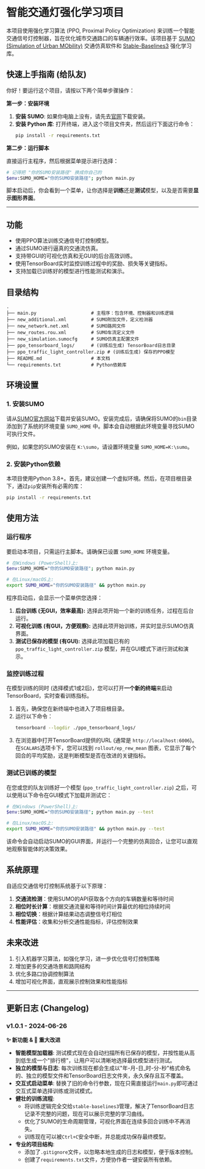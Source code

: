 # 智能交通灯强化学习项目

本项目使用强化学习算法 (PPO, Proximal Policy Optimization) 来训练一个智能交通信号灯控制器，旨在优化城市交通路口的车辆通行效率。该项目基于 [SUMO (Simulation of Urban MObility)](https://www.eclipse.org/sumo/) 交通仿真软件和 [Stable-Baselines3](https://stable-baselines3.readthedocs.io/) 强化学习库。

## 快速上手指南 (给队友)

你好！要运行这个项目，请按以下两个简单步骤操作：

**第一步：安装环境**

1.  **安装 SUMO**: 如果你电脑上没有，请先去[官网](https://www.eclipse.org/sumo/docs/Downloads.php)下载安装。
2.  **安装 Python 库**: 打开终端，进入这个项目文件夹，然后运行下面这行命令：
    ```bash
    pip install -r requirements.txt
    ```

**第二步：运行脚本**

直接运行主程序，然后根据菜单提示进行选择：
```bash
# 记得把 "你的SUMO安装路径" 换成你自己的
$env:SUMO_HOME="你的SUMO安装路径"; python main.py
```
脚本启动后，你会看到一个菜单，让你选择是**训练**还是**测试**模型，以及是否需要**显示图形界面**。

---

## 功能
- 使用PPO算法训练交通信号灯控制模型。
- 通过SUMO进行逼真的交通流仿真。
- 支持带GUI的可视化仿真和无GUI的后台高效训练。
- 使用TensorBoard实时监控训练过程中的奖励、损失等关键指标。
- 支持加载已训练好的模型进行性能测试和演示。

## 目录结构
```
.
├── main.py                    # 主程序：包含环境、控制器和训练逻辑
├── new_additional.xml         # SUMO附加文件，定义检测器
├── new_network.net.xml        # SUMO路网文件
├── new_routes.rou.xml         # SUMO车流定义文件
├── new_simulation.sumocfg     # SUMO仿真主配置文件
├── ppo_tensorboard_logs/      # (训练后生成) TensorBoard日志目录
├── ppo_traffic_light_controller.zip # (训练后生成) 保存的PPO模型
├── README.md                  # 本文档
└── requirements.txt           # Python依赖库
```

## 环境设置

### 1. 安装SUMO
请从[SUMO官方网站](https://www.eclipse.org/sumo/docs/Downloads.php)下载并安装SUMO。安装完成后，请确保将SUMO的`bin`目录添加到了系统的环境变量 `SUMO_HOME` 中。脚本会自动根据此环境变量寻找SUMO可执行文件。

例如，如果您的SUMO安装在 `K:\sumo`，请设置环境变量 `SUMO_HOME=K:\sumo`。

### 2. 安装Python依赖
本项目使用Python 3.8+。首先，建议创建一个虚拟环境。然后，在项目根目录下，通过`pip`安装所有必需的库：
```bash
pip install -r requirements.txt
```

## 使用方法

### 运行程序
要启动本项目，只需运行主脚本。请确保已设置 `SUMO_HOME` 环境变量。

```bash
# 在Windows (PowerShell)上:
$env:SUMO_HOME="你的SUMO安装路径"; python main.py

# 在Linux/macOS上:
export SUMO_HOME="你的SUMO安装路径" && python main.py
```

程序启动后，会显示一个菜单供您选择：
1.  **后台训练 (无GUI，效率最高):** 选择此项开始一个新的训练任务，过程在后台运行。
2.  **可视化训练 (有GUI，方便观察):** 选择此项开始训练，并实时显示SUMO仿真界面。
3.  **测试已保存的模型 (有GUI):** 选择此项加载已有的 `ppo_traffic_light_controller.zip` 模型，并在GUI模式下进行测试和演示。

### 监控训练过程
在模型训练的同时 (选择模式1或2后)，您可以打开**一个新的终端**来启动TensorBoard，实时查看训练指标。
1.  首先，确保您在新终端中也进入了项目根目录。
2.  运行以下命令：
    ```bash
    tensorboard --logdir ./ppo_tensorboard_logs/
    ```
3.  在浏览器中打开TensorBoard提供的URL (通常是 `http://localhost:6006`)。在`SCALARS`选项卡下，您可以找到 `rollout/ep_rew_mean` 图表，它显示了每个回合的平均奖励，这是判断模型是否在改进的关键指标。

### 测试已训练的模型
在您或您的队友训练好一个模型 (`ppo_traffic_light_controller.zip`) 之后，可以使用以下命令在GUI模式下加载并测试它：
```bash
# 在Windows (PowerShell)上:
$env:SUMO_HOME="你的SUMO安装路径"; python main.py --test

# 在Linux/macOS上:
export SUMO_HOME="你的SUMO安装路径" && python main.py --test
```
该命令会自动启动SUMO的GUI界面，并运行一个完整的仿真回合，让您可以直观地观察智能体的决策效果。

## 系统原理

自适应交通信号灯控制系统基于以下原理：

1. **交通流检测**：使用SUMO的API获取各个方向的车辆数量和等待时间
2. **相位时长计算**：根据交通流量和等待时间计算最优的相位持续时间
3. **相位切换**：根据计算结果动态调整信号灯相位
4. **性能评估**：收集和分析交通性能指标，评估控制效果

## 未来改进

1. 引入机器学习算法，如强化学习，进一步优化信号灯控制策略
2. 增加更多的交通场景和路网结构
3. 优化多路口协调控制算法
4. 增加可视化界面，直观展示控制效果和性能指标 

---

## 更新日志 (Changelog)

### **v1.0.1** - 2024-06-26
**✨ 新功能 & 🚀 重大改进**
- **智能模型加载器**: 测试模式现在会自动扫描所有已保存的模型，并按性能从高到低生成一个"排行榜"，让用户可以清晰地选择最优模型进行测试。
- **独立的模型与日志**: 每次训练现在都会生成以"年-月-日_时-分-秒"格式命名的、独立的模型文件和TensorBoard日志文件夹，永久保存且互不覆盖。
- **交互式启动菜单**: 替换了旧的命令行参数，现在只需直接运行`main.py`即可通过交互式菜单选择训练或测试模式。
- **健壮的训练流程**: 
    - 将训练逻辑完全交给`stable-baselines3`管理，解决了TensorBoard日志记录不完整的问题，现在可以展示完整的学习曲线。
    - 优化了SUMO的生命周期管理，可视化界面在连续多回合训练中不再消失。
    - 训练现在可以被`Ctrl+C`安全中断，并总能成功保存最终模型。
- **专业的项目结构**:
    - 添加了`.gitignore`文件，以忽略本地生成的日志和模型，便于版本控制。
    - 创建了`requirements.txt`文件，方便协作者一键安装所有依赖。 